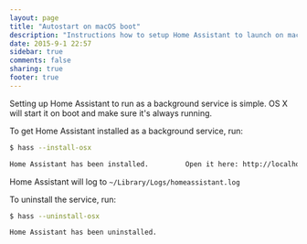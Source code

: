 ```yaml
---
layout: page
title: "Autostart on macOS boot"
description: "Instructions how to setup Home Assistant to launch on macOS boot."
date: 2015-9-1 22:57
sidebar: true
comments: false
sharing: true
footer: true
---
```


Setting up Home Assistant to run as a background service is simple. OS X will start it on boot and make sure it's always running.

To get Home Assistant installed as a background service, run:


```bash
$ hass --install-osx

Home Assistant has been installed.         Open it here: http://localhost:8123
```

Home Assistant will log to `~/Library/Logs/homeassistant.log`

To uninstall the service, run:

```bash
$ hass --uninstall-osx

Home Assistant has been uninstalled.
```
